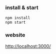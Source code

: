 ### install & start
```shell
npm install
npm start
```
### website
[http://localhost:3000/](http://localhost:3000/)
